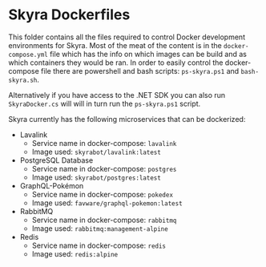 # Skyra Dockerfiles

This folder contains all the files required to control Docker development environments for Skyra. Most of the meat of
the content is in the `docker-compose.yml` file which has the info on which images can be build and as which containers
they would be ran. In order to easily control the docker-compose file there are powershell and bash scripts:
`ps-skyra.ps1` and `bash-skyra.sh`.

Alternatively if you have access to the .NET SDK you can also run `SkyraDocker.cs` will will in turn run the `ps-skyra.ps1` script.

Skyra currently has the following microservices that can be dockerized:

- Lavalink
  - Service name in docker-compose: `lavalink`
  - Image used: `skyrabot/lavalink:latest`
- PostgreSQL Database
  - Service name in docker-compose: `postgres`
  - Image used: `skyrabot/postgres:latest`
- GraphQL-Pokémon
  - Service name in docker-compose: `pokedex`
  - Image used: `favware/graphql-pokemon:latest`
- RabbitMQ
  - Service name in docker-compose: `rabbitmq`
  - Image used: `rabbitmq:management-alpine`
- Redis
  - Service name in docker-compose: `redis`
  - Image used: `redis:alpine`
    <!-- - InfluxDB
  - Service name in docker-compose: `influxdb`
  - Image used: `skyrabot/influxdb` -->

# Image Configuration

The following steps are required for each image for it to build on your machine. These images can run just fine without locally building, however for customization such as modifying the default password you need to build the image locally.

## Lavalink

1. Download the latest .jar file from https://ci.fredboat.com/viewLog.html?buildId=lastSuccessful&buildTypeId=Lavalink_Build&tab=artifacts&guest=1
2. Drop this .jar file in the 'lavalink' folder
3. Duplicate the 'application.example.yml' file and rename it to 'application.yml'
4. Set any password in the yaml file and also set the same password in config.ts in the root folder of this project

## Postgres

1. Duplicate the `Dockerfile.example` file in the `postgres` folder and name it `Dockerfile`
2. Fill in your desired `POSTGRES_USER`, `POSTGRES_PASSWORD` and `POSTGRES_DB`

<!--## InfluxDB-->

<!--1. In the influxdb folder, duplicate the 'config.sample.toml' file and rename it to 'config.toml'-->
